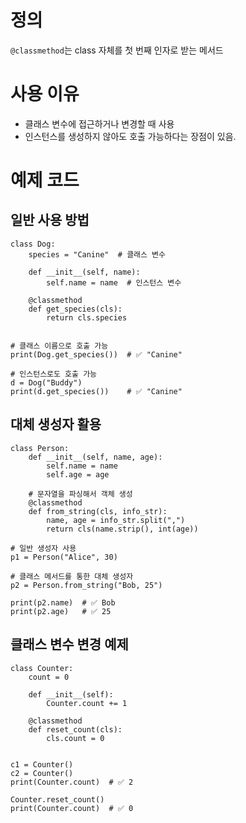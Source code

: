 # 정의
`@classmethod`는 class 자체를 첫 번째 인자로 받는 메서드


# 사용 이유
- 클래스 변수에 접근하거나 변경할 때 사용
- 인스턴스를 생성하지 않아도 호출 가능하다는 장점이 있음.


# 예제 코드
## 일반 사용 방법
```
class Dog:
    species = "Canine"  # 클래스 변수

    def __init__(self, name):
        self.name = name  # 인스턴스 변수

    @classmethod
    def get_species(cls):
        return cls.species


# 클래스 이름으로 호출 가능
print(Dog.get_species())  # ✅ "Canine"

# 인스턴스로도 호출 가능
d = Dog("Buddy")
print(d.get_species())    # ✅ "Canine"
```


## 대체 생성자 활용
```
class Person:
    def __init__(self, name, age):
        self.name = name
        self.age = age

    # 문자열을 파싱해서 객체 생성
    @classmethod
    def from_string(cls, info_str):
        name, age = info_str.split(",")
        return cls(name.strip(), int(age))

# 일반 생성자 사용
p1 = Person("Alice", 30)

# 클래스 메서드를 통한 대체 생성자
p2 = Person.from_string("Bob, 25")

print(p2.name)  # ✅ Bob
print(p2.age)   # ✅ 25
```

## 클래스 변수 변경 예제
```
class Counter:
    count = 0

    def __init__(self):
        Counter.count += 1

    @classmethod
    def reset_count(cls):
        cls.count = 0


c1 = Counter()
c2 = Counter()
print(Counter.count)  # ✅ 2

Counter.reset_count()
print(Counter.count)  # ✅ 0
```

